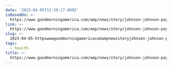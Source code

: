 ```yaml
---
date: '2023-04-05T12:39:17.000Z'
isBasedOn: >-
  https://www.goodmorningamerica.com/amp/news/story/johnson-johnson-pay-89-billion-settle-claims-baby-98360761
link: >-
  https://www.goodmorningamerica.com/amp/news/story/johnson-johnson-pay-89-billion-settle-claims-baby-98360761
slug: >-
  2023-04-05-httpswwwgoodmorningamericacomampnewsstoryjohnson-johnson-pay-89-billion-settle-claims-baby-98360761
tags:
  - health
title: >-
  https://www.goodmorningamerica.com/amp/news/story/johnson-johnson-pay-89-billion-settle-claims-baby-98360761
---
```


